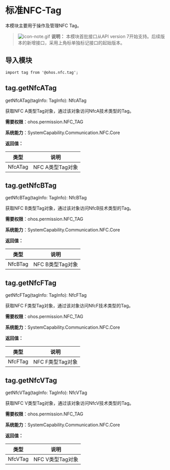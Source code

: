 # 标准NFC-Tag

本模块主要用于操作及管理NFC Tag。

> ![icon-note.gif](public_sys-resources/icon-note.gif) **说明：**
> 本模块首批接口从API version 7开始支持。后续版本的新增接口，采用上角标单独标记接口的起始版本。


## **导入模块**

```
import tag from '@ohos.nfc.tag';
```


## tag.getNfcATag

getNfcATag(tagInfo: TagInfo): NfcATag

获取NFC A类型Tag对象，通过该对象访问NfcA技术类型的Tag。

**需要权限**：ohos.permission.NFC_TAG

**系统能力**：SystemCapability.Communication.NFC.Core

**返回值：**

| **类型** | **说明** |
| -------- | -------- |
| NfcATag | NFC A类型Tag对象 |

## tag.getNfcBTag

getNfcBTag(tagInfo: TagInfo): NfcBTag

获取NFC B类型Tag对象，通过该对象访问NfcB技术类型的Tag。

**需要权限**：ohos.permission.NFC_TAG

**系统能力**：SystemCapability.Communication.NFC.Core

**返回值：**

| **类型** | **说明**         |
| -------- | ---------------- |
| NfcBTag  | NFC B类型Tag对象 |

## tag.getNfcFTag

getNfcFTag(tagInfo: TagInfo): NfcFTag

获取NFC F类型Tag对象，通过该对象访问NfcF技术类型的Tag。

**需要权限**：ohos.permission.NFC_TAG

**系统能力**：SystemCapability.Communication.NFC.Core

**返回值：**

| **类型** | **说明**         |
| -------- | ---------------- |
| NfcFTag  | NFC F类型Tag对象 |

## tag.getNfcVTag

getNfcVTag(tagInfo: TagInfo): NfcVTag

获取NFC V类型Tag对象，通过该对象访问NfcV技术类型的Tag。

**需要权限**：ohos.permission.NFC_TAG

**系统能力**：SystemCapability.Communication.NFC.Core

**返回值：**

| **类型** | **说明**         |
| -------- | ---------------- |
| NfcVTag  | NFC V类型Tag对象 |